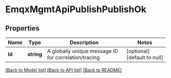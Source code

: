 # EmqxMgmtApiPublishPublishOk

## Properties
Name | Type | Description | Notes
------------ | ------------- | ------------- | -------------
**Id** | **string** | A globally unique message ID for correlation/tracing. | [optional] [default to null]

[[Back to Model list]](../README.md#documentation-for-models) [[Back to API list]](../README.md#documentation-for-api-endpoints) [[Back to README]](../README.md)

